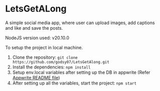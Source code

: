 # LetsGetALong
A simple social media app, where user can upload images, add captions and like and save the posts.

NodeJS version used: v20.10.0

To setup the project in local machine.
1. Clone the repository:
   ```git clone https://github.com/godsy07/LetsGetAlong.git```
2. Install the dependencies:
   ```npm install```
3. Setup env.local variables after setting up the DB in appwrite (Refer [Appwrite README file](https://github.com/godsy07/LetsGetAlong/blob/godsy07-patch-1/AppwriteDoc.md))
4. After setting up all the variables, start the project:
   ```npm start```
